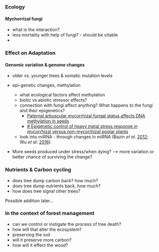 ### Ecology 
#### Mychorrizal fungi
- what is the interaction? 
- less mortality with help of fungi? - should be citable
- 

### Effect on Adaptation
#### Genomic variation & genome changes
- older vs. younger trees & somatic mutation levels 
- epi-genetic changes, methylation
	- what ecological factors affect methylation
	- biotic vs abiotic stressor effects?
	- connection with fungi affect anything? What happens to the fungi and their epigenetics?
		- [Paternal arbuscular mycorrhizal fungal status affects DNA methylation in seeds](https://royalsocietypublishing.org/doi/full/10.1098/rsbl.2017.0407)
		- [# Epigenetic control of heavy metal stress response in mycorrhizal versus non-mycorrhizal poplar plants](https://link.springer.com/article/10.1007/s11356-013-2072-4)
	- look into miRNA - through changes in miRNA (Bazin _et al_. [2012](https://onlinelibrary.wiley.com/doi/full/10.1111/plb.12917?saml_referrer#plb12917-bib-0007); Wu _et al_. [2016](https://onlinelibrary.wiley.com/doi/full/10.1111/plb.12917?saml_referrer#plb12917-bib-0048)). 

- More seeds produced under stress/when dying? --> more variation or better chance of surviving the change?

### Nutrients & Carbon cycling
- does tree dump carbon back? how much?
- does tree dump nutrients back, how much?
- how does tree signal other trees?



Possible addition later...
### In the context of forest management
- can we control or instigate the process of tree death?
- how will that alter the ecosystem?
- preserving the soil
- will it preserve more carbon?
- how will it effect the wood?
